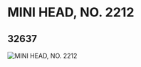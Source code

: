 # MINI HEAD, NO. 2212
## 32637
![MINI HEAD, NO. 2212](https://lc-www-live-s.legocdn.com/media/bricks/5/2/6182332.jpg)